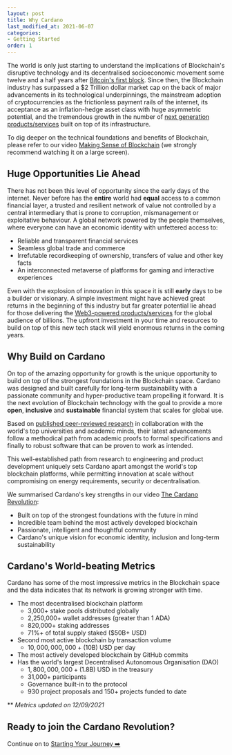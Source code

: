 ```yaml
---
layout: post
title: Why Cardano 
last_modified_at: 2021-06-07
categories:
- Getting Started
order: 1
---
```


The world is only just starting to understand the implications of Blockchain's 
disruptive technology and its decentralised socioeconomic movement some twelve and a half years
after [Bitcoin's first block](https://www.blockchain.com/btc/block/00000000839a8e6886ab5951d76f411475428afc90947ee320161bbf18eb6048).
Since then, the Blockchain industry has surpassed a $2 Trillion dollar market cap on the back of major advancements in its technological underpinnings, the mainstream adoption of cryptocurrencies as the frictionless payment rails of the internet, its acceptance as an inflation-hedge asset class with huge asymmetric potential, and the tremendous growth in the number of [next generation products/services](https://blockchainhub.net/web3-decentralized-web/) built on top of its infrastructure. 

To dig deeper on the technical foundations and benefits of Blockchain, please refer to our video [Making Sense of Blockchain](https://www.youtube.com/watch?v=ev75v-9LU5I) (we strongly recommend watching it on a large screen).

## Huge Opportunities Lie Ahead
There has not been this level of opportunity since the early days of the internet. Never before has the **entire** world had **equal** access to a common financial layer, a trusted and resilient network of value not controlled by a central intermediary that is prone to corruption, mismanagement or exploitative behaviour. A global network powered by the people themselves, where everyone can have an economic identity with unfettered access to:
 - Reliable and transparent financial services
 - Seamless global trade and commerce
 - Irrefutable recordkeeping of ownership, transfers of value and other key facts
 - An interconnected metaverse of platforms for gaming and interactive experiences

Even with the explosion of innovation in this space it is still **early** days to be a builder or visionary. A simple investment might have achieved great returns in the beginning of this industry but far greater potential lie ahead for those delivering the [Web3-powered products/services](https://blockchainhub.net/web3-decentralized-web/) for the global audience of billions. The upfront investment in your time and resources to build on top of this new tech stack will yield enormous returns in the coming years.

## Why Build on Cardano

On top of the amazing opportunity for growth is the unique opportunity to build on top of the strongest foundations in the Blockchain space. Cardano was designed and built carefully for long-term sustainability with a passionate community and hyper-productive team propelling it forward. It is the next evolution of Blockchain technology with the goal
to provide a more **open**, **inclusive** and **sustainable** 
financial system that scales for global use. 

Based on [published peer-reviewed research](https://iohk.io/en/research/library/) in collaboration with the world's top universities and academic minds, their latest advancements follow a methodical path from academic proofs to formal specifications and finally to robust software that can be proven to work as intended. 

This well-established path from research to engineering and product development uniquely sets Cardano apart amongst the world's top blockchain platforms, while permitting innovation at scale without compromising on energy requirements, security or decentralisation. 

We summarised Cardano's key strengths in our video [The Cardano Revolution](https://www.youtube.com/watch?v=sM0_V53_kGo): 
 - Built on top of the strongest foundations with the future in mind
 - Incredible team behind the most actively developed blockchain
 - Passionate, intelligent and thoughtful community
 - Cardano's unique vision for economic identity, inclusion and long-term sustainability


## Cardano's World-beating Metrics 
Cardano has some of the most impressive metrics in the Blockchain space and the data indicates that its network is growing stronger with time.

 - The most decentralised blockchain platform 
   - 3,000+ <a class='tooltips tooltipstered' data-tooltip-content='Stake pools in Cardano are the equivalent of mining pools in traditional proof-of-work blockchains'>stake pools</a> distributed globally
   - 2,250,000+ wallet addresses (greater than 1 ADA)
   - 820,000+ staking addresses
   - 71%+ of total supply staked ($50B+ USD)
 - Second most active blockchain by transaction volume
   - $10,000,000,000+ ($10B) USD per day
 - The most actively developed blockchain by GitHub commits
 - Has the world's largest Decentralised Autonomous Organisation (DAO)
   - $1,800,000,000+ ($1.8B) USD in the treasury
   - 31,000+ participants
   - Governance built-in to the protocol
   - 930 project proposals and 150+ projects funded to date

** *Metrics updated on 12/09/2021*

## Ready to join the Cardano Revolution?
Continue on to [Starting Your Journey ➡️](https://learn.lovelace.academy/getting-started/why-cardano/starting-your-journey)


